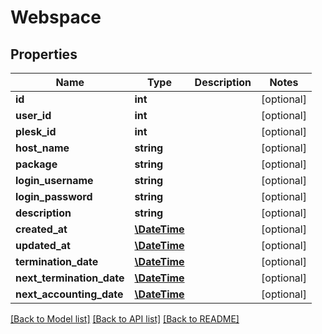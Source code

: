 # Webspace

## Properties
Name | Type | Description | Notes
------------ | ------------- | ------------- | -------------
**id** | **int** |  | [optional] 
**user_id** | **int** |  | [optional] 
**plesk_id** | **int** |  | [optional] 
**host_name** | **string** |  | [optional] 
**package** | **string** |  | [optional] 
**login_username** | **string** |  | [optional] 
**login_password** | **string** |  | [optional] 
**description** | **string** |  | [optional] 
**created_at** | [**\DateTime**](\DateTime.md) |  | [optional] 
**updated_at** | [**\DateTime**](\DateTime.md) |  | [optional] 
**termination_date** | [**\DateTime**](\DateTime.md) |  | [optional] 
**next_termination_date** | [**\DateTime**](\DateTime.md) |  | [optional] 
**next_accounting_date** | [**\DateTime**](\DateTime.md) |  | [optional] 

[[Back to Model list]](../../README.md#documentation-for-models) [[Back to API list]](../../README.md#documentation-for-api-endpoints) [[Back to README]](../../README.md)


